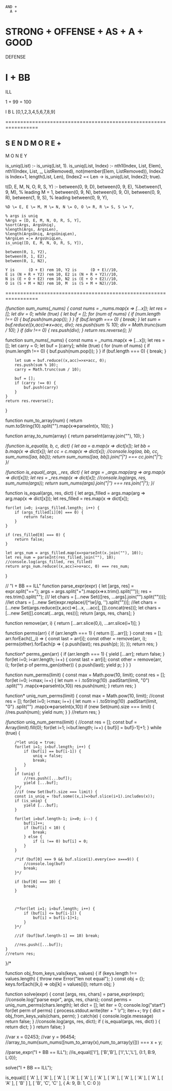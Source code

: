     AND + 
      A + 
 STRONG + 
OFFENSE + 
     AS + 
      A + 
   GOOD 
== 
DEFENSE


  I +
 BB
 ==
ILL

1 + 99 = 100


I B L
[0,1,2,3,4,5,6,7,8,9]



=================================================================

  S E N D
  M O R E +
-----------
M O N E Y

is_uniq(List) :- is_uniq(List, 1).
is_uniq(List, Index) :-
    nth1(Index, List, Elem),
    nth1(Index, List, _, ListRemoved),
    not(member(Elem, ListRemoved)),
    Index2 is Index+1,
    length(List, Len),
    (Index2 =< Len -> is_uniq(List, Index2); true).

t(D, E, M, N, O, R, S, Y) :-
    between(0, 9, D),
    between(0, 9, E),
    %between(1, 9, M), % leading
    M = 1,
    between(0, 9, N),
    between(0, 9, O),
    between(0, 9, R),
    between(1, 9, S), % leading
    between(0, 9, Y),

    %D \= E, E \= M, M \= N, N \= O, O \= R, R \= S, S \= Y,

    % args is uniq
    %Args = [D, E, M, N, O, R, S, Y],
    %sort(Args, ArgsUniq),
    %length(Args, ArgsLen),
    %length(ArgsUniq, ArgsUniqLen),
    %ArgsLen =:= ArgsUniqLen,
    is_uniq([D, E, M, N, O, R, S, Y]),

    between(0, 1, Y2),
    between(0, 1, E2),
    between(0, 1, N2),

    Y is      (D + E) rem 10, Y2 is      (D + E)//10,
    E is (N + R + Y2) rem 10, E2 is (N + R + Y2)//10,
    N is (E + O + E2) rem 10, N2 is (E + O + E2)//10,
    O is (S + M + N2) rem 10, M  is (S + M + N2)//10.

=================================================================

/*function sum_nums(_nums) {
    const nums = _nums.map(x => [...x]);
    let res = [];
    let div = 0;
    while (true) {
        let buf = [];
        for (num of nums) {
            if (num.length !== 0) {
                buf.push(num.pop());
            }
        }
        if (buf.length === 0) {
            break;
        }
        let sum = buf.reduce((x,acc)=>x+acc, div);
        res.push(sum % 10);
        div = Math.trunc(sum / 10);
    }
    if (div !== 0) {
        res.push(div);
    }
    return res.reverse();
}*/

function sum_nums(_nums) {
    const nums = _nums.map(x => [...x]);
    let res = [];
    let carry = 0;
    let buf = [carry];
    while (true) {
        for (num of nums) {
            if (num.length !== 0) {
                buf.push(num.pop());
            }
        }
        if (buf.length === 0) {
            break;
        }

        let sum = buf.reduce((x,acc)=>x+acc, 0);
        res.push(sum % 10);
        carry = Math.trunc(sum / 10);
        
        buf = [];
        if (carry !== 0) {
            buf.push(carry)
        }
    }
    return res.reverse();
}

function num_to_array(num) {
    return num.toString(10).split("").map(x=>parseInt(x, 10));
}

function array_to_num(array) {
    return parseInt(array.join(""), 10);
}


/*function is_equal(a, b, c, dict) {
    let aa = a.map(x => dict[x]);
    let bb = b.map(x => dict[x]);
    let cc = c.map(x => dict[x]);
    //console.log(aa, bb, cc, sum_nums([aa, bb]));
    return sum_nums([aa, bb]).join("|") === cc.join("|");
}*/

/*function is_equal(_args, _res, dict) {
    let args = _args.map(arg => arg.map(x => dict[x]));
    let res = _res.map(x => dict[x]);
    //console.log(args, res, sum_nums(args));
    return sum_nums(args).join("|") === res.join("|");
}*/

function is_equal(args, res, dict) {
    let args_filled = args.map(arg => arg.map(x => dict[x]));
    let res_filled = res.map(x => dict[x]);
    
    for(let i=0; i<args_filled.length; i++) {
        if (args_filled[i][0] === 0) {
            return false;
        }
    }

    if (res_filled[0] === 0) {
        return false;
    }

    let args_num = args_filled.map(x=>parseInt(x.join(""), 10));
    let res_num = parseInt(res_filled.join(""), 10);
    //console.log(args_filled, res_filled)
    return args_num.reduce((x,acc)=>x+acc, 0) === res_num;
}

// "I + BB == ILL"
function parse_expr(expr) {
   let [args, res] = expr.split("==");
   args = args.split("+").map(x=>x.trim().split(""));
   res = res.trim().split("");
   /// let chars = [...new Set(([res, ...args].join("").split("")))];
   //let chars = [...new Set(expr.replace(/[^\w]/g, '').split(""))];
   //let chars = [...new Set(args.reduce((x,acc)=>[...x, ...acc], []).concat(res))];
   let chars = [...new Set([].concat(...args, res))];
   return [args, res, chars];
}

function remove(arr, i) {
    return [...arr.slice(0,i), ...arr.slice(i+1)];
}

function perms(arr) {
    if (arr.length === 1) {
        return [[...arr]];
    }
    const res = [];
    arr.forEach((_,i) => {
        const last = arr[i];
        const other = remove(arr, i);
        perms(other).forEach(p => {
            p.push(last);
            res.push(p);
        });
    });
    return res;
}

function* perms_gen(arr) {
    if (arr.length === 1) {
        yield [...arr];
        return false;
    }
    for(let i=0; i<arr.length; i++) {
        const last = arr[i];
        const other = remove(arr, i);
        for(let p of perms_gen(other)) {
            p.push(last);
            yield p;
        }
    }
}


function num_perms(limit) {
    const max = Math.pow(10, limit);
    const res = [];
    for(let i=0; i<max; i++) {
        let num = i
                    .toString(10)
                    .padStart(limit, "0")
                    .split("")
                    .map(x=>parseInt(x,10))
        res.push(num);
    }
    return res;
}

function* uniq_num_perms(limit) {
    const max = Math.pow(10, limit);
    //const res = [];
    for(let i=0; i<max; i++) {
        let num = i
                    .toString(10)
                    .padStart(limit, "0")
                    .split("")
                    .map(x=>parseInt(x,10))
        if (new Set(num).size === limit) {
            //res.push(num);
            yield num;
        }
    }
    //return res;
}

/*function* uniq_num_perms(limit) {
    //const res = [];
    const buf = Array(limit).fill(0);
    for(let i=1; i<buf.length; i++) {
        buf[i] = buf[i-1]+1;
    }
    while (true) {


        /*let uniq = true;
        for(let i=1; i<buf.length; i++) {
            if (buf[i] == buf[i-1]) {
                uniq = false;
                break;
            }
        }
        if (uniq) {
            //res.push([...buf]);    
            yield [...buf];
        }*/
        //if (new Set(buf).size === limit) {
        const is_uniq = !buf.some((x,i)=>buf.slice(i+1).includes(x));
        if (is_uniq) {
            yield [...buf];
        }

        for(let i=buf.length-1; i>=0; i--) {
            buf[i]++;
            if (buf[i] < 10) {
                break;
            } else {
                if (i !== 0) buf[i] = 0;
            }
        }
        
        /*if (buf[0] === 9 && buf.slice(1).every(x=> x===9)) {
            //console.log(buf)
            break;
        }*/

        if (buf[0] === 10) {
            break;
        }


        
        /*for(let i=1; i<buf.length; i++) {
            if (buf[i] <= buf[i-1]) {
                buf[i] = buf[i-1]+1;
            }
        }*/
        
        //if (buf[buf.length-1] == 10) break;

        //res.push([...buf]);
    }
    //return res;
}/*

function obj_from_keys_vals(keys, values) {
    if (keys.length !== values.length) {
        throw new Error("len not equal");
    }
    const obj = {};
    keys.forEach((k,i) => obj[k] = values[i]);
    return obj;
}

function solve(expr) {
    const [args, res, chars] = parse_expr(expr);
    //console.log("parse expr", args, res, chars);
    const perms = uniq_num_perms(chars.length);
    let dict = [];
    let iter = 0;
    console.log("start")
    for(let perm of perms) {
        process.stdout.write(iter + "             \r");
        iter++;
        try {
            dict = obj_from_keys_vals(chars, perm);
        } catch(e) {
            console.log(e.message)
            return false;
        }
        //console.log(args, res, dict);
        if ( is_equal(args, res, dict) ) {
            return dict;
        }
    }
    return false;
}

//var x = 02453; 
//var y = 96454; 
//array_to_num(sum_nums([num_to_array(x),num_to_array(y)])) === x + y;

//parse_expr("I + BB == ILL");
//is_equal(['I'], ['B','B'], ['I','L','L'], {I:1, B:9, L:0});


solve("I + BB == ILL");


is_equal([ 
  [ 'A' ],
  [ 'A' ],
  [ 'A' ],
  [ 'A' ],
  [ 'A' ],
  [ 'A' ],
  [ 'A' ],
  [ 'A' ],
  [ 'A' ],
  [ 'A' ],
  [ 'A' ],
  [ 'B' ] ], [ 'B', 'C', 'C' ], { A: 9, B: 1, C: 0 })

